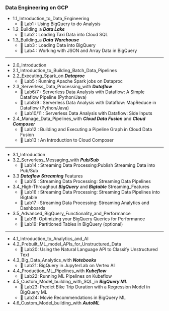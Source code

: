 ### Data Engineering on GCP

- 1.1_Introduction_to_Data_Engineering
  - :memo: Lab1 : Using BigQuery to do Analysis
- 1.2_Building_a _**Data Lake**_
  - :memo: Lab2 : Loading Taxi Data into Cloud SQL
- 1.3_Building_a _**Data Warehouse**_
  - :memo: Lab3 : Loading Data into BigQuery
  - :memo: Lab4 : Working with JSON and Array Data in BigQuery
---
- 2.0_Introduction
- 2.1_Introduction_to_Building_Batch_Data_Pipelines
- 2.2_Executing_Spark_on _**Dataproc**_
  - :memo: Lab5 : Running Apache Spark jobs on Dataproc
- 2.3_Serverless_Data_Processing_with _**Dataflow**_
  - :memo: Lab6/7 : Serverless Data Analysis with Dataflow: A Simple Dataflow Pipeline (Python/Java)
  - :memo: Lab8/9 : Serverless Data Analysis with Dataflow: MapReduce in Dataflow (Python/Java)
  - :memo: Lab10/11 : Serverless Data Analysis with Dataflow: Side Inputs 
- 2.4_Manage_Data_Pipelines_with _**Cloud Data Fusion**_ and _**Cloud Composer**_
  - :memo: Lab12 : Building and Executing a Pipeline Graph in Cloud Data Fusion
  - :memo: Lab13 : An Introduction to Cloud Composer
---
- 3.1_Introduction
- 3.2_Serverless_Messaging_with _**Pub/Sub**_
  - :memo: Lab14 : Streaming Data Processing:Publish Streaming Data into Pub/Sub
- 3.3 _**Dataflow Streaming**_ Features
  - :memo: Lab15 : Streaming Data Processing: Streaming Data Pipelines
- 3.4_High-Throughput _**BigQuery**_ and _**Bigtable**_ Streaming_Features
  - :memo: Lab16 : Streaming Data Processing: Streaming Data Pipelines into Bigtable
  - :memo: Lab17 : Streaming Data Processing: Streaming Analytics and Dashboards
- 3.5_Advanced_BigQuery_Functionality_and_Performance
  - :memo: Lab18: Optimizing your BigQuery Queries for Performance
  - :memo: Lab19: Partitioned Tables in BigQuery (optional)
---
- 4.1_Introduction_to_Analytics_and_AI
- 4.2_Prebuilt_ML_model_APIs_for_Unstructured_Data
  - :memo: Lab20: Using the Natural Language API to Classify Unstructured Text
- 4.3_Big_Data_Analytics_with _**Notebooks**_
  - :memo: Lab21: BigQuery in JupyterLab on Vertex AI
- 4.4_Production_ML_Pipelines_with _**Kubeflow**_
  - :memo: Lab22: Running ML Pipelines on Kubeflow
- 4.5_Custom_Model_building_with_SQL_in _**BigQuery ML**_
  - :memo: Lab23: Predict Bike Trip Duration with a Regression Model in BigQuery ML
  - :memo: Lab24: Movie Recommendations in BigQuery ML
- 4.6_Custom_Model_building_with _**AutoML**_